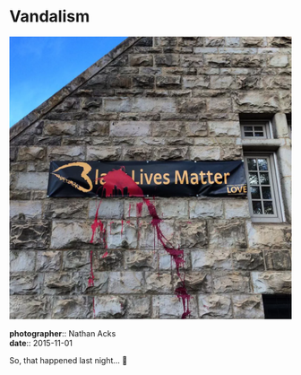 # Vandalism

![A vandalized "Black Lives Matter" banner on the side of a church](assets/2015-11-01-vandalism.webp)

**photographer**:: Nathan Acks  
**date**:: 2015-11-01

So, that happened last night... 🙁
